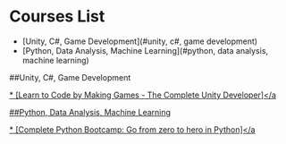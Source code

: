 # Courses List

* [Unity, C#, Game Development](#unity, c#, game development)
* [Python, Data Analysis, Machine Learning](#python, data analysis, machine learning)


##Unity, C#, Game Development


<a href="https://click.linksynergy.com/fs-bin/click?id=mEo*LYazi/o&subid=&offerid=323058.1&type=10&tmpid=14537&RD_PARM1=https%3A%2F%2Fwww.udemy.com%2Funitycourse%3Fpmtag%3DUDEMARCH" target="_blank">* [Learn to Code by Making Games - The Complete Unity Developer]</a



##Python, Data Analysis, Machine Learning


<a href="https://click.linksynergy.com/fs-bin/click?id=mEo*LYazi/o&subid=&offerid=323058.1&type=10&tmpid=14537&RD_PARM1=https%3A%2F%2Fwww.udemy.com%2Fcomplete-python-bootcamp%2F%3Fpmtag%3DUDEMARCH" target="_blank">* [Complete Python Bootcamp: Go from zero to hero in Python]</a

